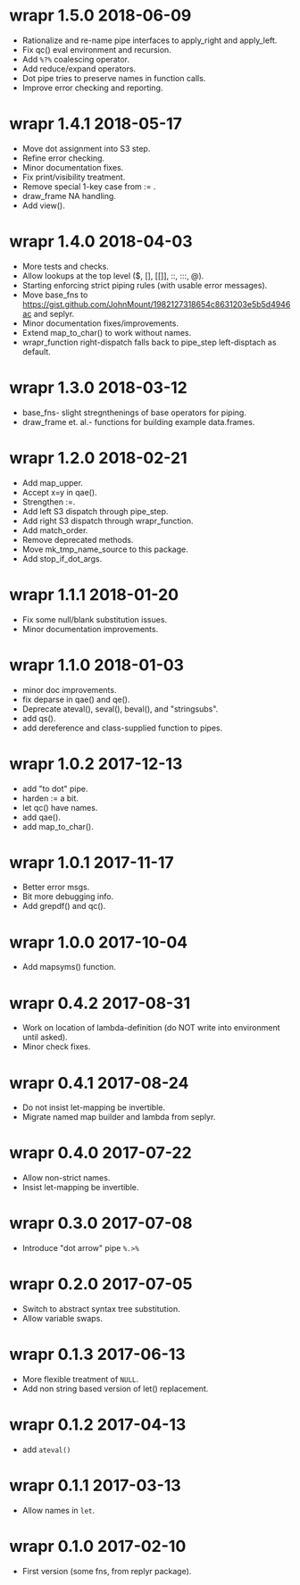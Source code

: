 
# wrapr 1.5.0 2018-06-09

 * Rationalize and re-name pipe interfaces to apply_right and apply_left.
 * Fix qc() eval environment and recursion.
 * Add `%?%` coalescing operator.
 * Add reduce/expand operators.
 * Dot pipe tries to preserve names in function calls.
 * Improve error checking and reporting.

# wrapr 1.4.1 2018-05-17

 * Move dot assignment into S3 step.
 * Refine error checking.
 * Minor documentation fixes.
 * Fix print/visibility treatment.
 * Remove special 1-key case from := .
 * draw_frame NA handling.
 * Add view().
 
# wrapr 1.4.0 2018-04-03

 * More tests and checks.
 * Allow lookups at the top level ($, [], [[]], ::, :::, @).
 * Starting enforcing strict piping rules (with usable error messages).
 * Move base_fns to https://gist.github.com/JohnMount/1982127318654c8631203e5b5d4946ac and seplyr.
 * Minor documentation fixes/improvements.
 * Extend map_to_char() to work without names.
 * wrapr_function right-dispatch falls back to pipe_step left-disptach as default.

# wrapr 1.3.0 2018-03-12

 * base_fns- slight stregnthenings of base operators for piping.
 * draw_frame et. al.- functions for building example data.frames.

# wrapr 1.2.0 2018-02-21
 
 * Add map_upper.
 * Accept x=y in qae().
 * Strengthen :=.
 * Add left S3 dispatch through pipe_step.
 * Add right S3 dispatch through wrapr_function.
 * Add match_order.
 * Remove deprecated methods.
 * Move mk_tmp_name_source to this package.
 * Add stop_if_dot_args.

# wrapr 1.1.1 2018-01-20
 
 * Fix some null/blank substitution issues.
 * Minor documentation improvements.
 
# wrapr 1.1.0 2018-01-03

 * minor doc improvements.
 * fix deparse in qae() and qe().
 * Deprecate ateval(), seval(), beval(), and "stringsubs".
 * add qs().
 * add dereference and class-supplied function to pipes.

# wrapr 1.0.2 2017-12-13

 * add "to dot" pipe.
 * harden := a bit.
 * let qc() have names.
 * add qae().
 * add map_to_char().

# wrapr 1.0.1 2017-11-17

 * Better error msgs.
 * Bit more debugging info.
 * Add grepdf() and qc().

# wrapr 1.0.0 2017-10-04

 * Add mapsyms() function.
 
# wrapr 0.4.2 2017-08-31

 * Work on location of lambda-definition (do NOT write into environment until asked).
 * Minor check fixes.
 
# wrapr 0.4.1 2017-08-24

 * Do not insist let-mapping be invertible.
 * Migrate named map builder and lambda from seplyr.
 
# wrapr 0.4.0 2017-07-22

 * Allow non-strict names.
 * Insist let-mapping be invertible.
 
# wrapr 0.3.0 2017-07-08

 * Introduce "dot arrow" pipe `%.>%`

# wrapr 0.2.0 2017-07-05

 * Switch to abstract syntax tree substitution.
 * Allow variable swaps.

# wrapr 0.1.3 2017-06-13

 * More flexible treatment of `NULL`.
 * Add non string based version of let() replacement.

# wrapr 0.1.2 2017-04-13
 
 * add `ateval()`

# wrapr 0.1.1 2017-03-13

 * Allow names in `let`.

# wrapr 0.1.0 2017-02-10
 
 * First version (some fns, from replyr package).
